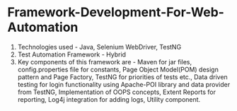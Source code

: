 # Framework-Development-For-Web-Automation
1. Technologies used - Java, Selenium WebDriver, TestNG
2. Test Automation Framework - Hybrid
3. Key components of this framework are -
          Maven for jar files,
          config.properties file for constants,
          Page Object Model(POM) design pattern and Page Factory,
          TestNG for priorities of tests etc.,
          Data driven testing for login functionality using Apache-POI library and data provider from TestNG,
          Implementation of OOPS concepts,
          Extent Reports for reporting,
          Log4j integration for adding logs,
          Utility component.
          
          
